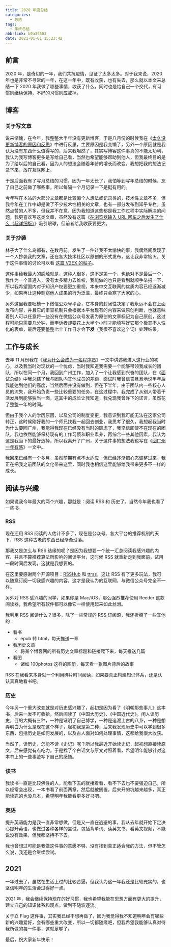 ```yaml
---
title: 2020 年度总结
categories:
  - 总结
tags:
  - 年终总结
abbrlink: b0a39503
date: 2021-01-01 15:23:42
---
```


## 前言

2020 年，是奇幻的一年，我们共抗疫情，见证了太多太多。对于我来说，2020 年也是非常不寻常的一年，在这一年中，既有收获，也有失去，那么就以本文来总结一下 2020 年我做了哪些事情，收获了什么，同时也是给自己一个交代，有习惯则继续保持，不好的习惯则应戒掉。

## 博客

### 关于写文章

说来惭愧，在今年，我整整大半年没有更新博客，于是八月份的时候我在《[太久没更新博客的原因和反思](https://4ark.me/posts/tai-jiu-mei-geng-xin-blog-de-yi-xie-fan-si)》中进行反思，主要原因是我变懒了，另外一个原因就是我认为没有东西什么值得写的，后来我坦然了，其实写博客这件事真的不能太功利，我认为我写博客更多是写给自己看，当然也希望能够帮助到他人，但我最终目的是为了给以后的自己看，因为人的想法会随着年龄的增长而改变，我想把我的想法记录下来，放在互联网上。

于是后面我有了写月总结的习惯，因为一年太长了，我怕等到写年总结的时候，忘了自己之前做了哪些事，所以每隔一个月记录一下是挺有用的。

今年写在本站的大部分文章都是比较偏个人想法或记录类的，技术性文章不多，但我今年在工作中却是做了不少技术性相关的文章，也有一部分发布到知乎专栏，虽然点赞的人不多，但我并不在意，因为我知道这些都是我工作过程中实际解决的问题，我更喜欢写这类文章，虽然没有这篇《[在浏览器输入 URL 回车之后发生了什么（超详细版）](https://4ark.me/posts/what-happened-after-entering-the-URL-in-the-browser-and-hitting-enter)》吸引眼球，但前者给我收获要更大。

### 关于抄袭

林子大了什么鸟都有，在数月前，发生了一件让我不太愉快的事，我偶然间发现了一个人抄袭我的文章，还在各大技术社区以原创的形式发布，这让我非常恼火，关于这件事情的讨论可以看 [这篇 V2EX 的帖子](https://v2ex.com/t/703344#reply85)。

这件事给我最大的感触就是，这种人很多，这不是第一个，也绝对不是最后一个，我作为一个普通人，没有太多精力去维权，我能做的也只是看到就顺手举报一下，所以我希望国内对于知识产权要更加重视，本来中文互联网的优质内容已经逐渐减少，如果再让这种剽窃他人成果的行为泛滥，最终只会寒了大家的心。

另外这里我要吐槽一下微信公众号平台，它本身的封闭性决定了我永远不会在上面发布内容，并且它的审查机制只会根据本平台现有的内容来做原创判断，也就意味着别人可以任意将一些没有在微信公众号发表为原创的文章标记为自己原创，这过程可能只需要几分钟，而申诉者却要花上大半个小时才能填写好它那个极其不人性化的表单，最后还要整整七个工作日才会**下发**（我很不喜欢这个词）处理结果。

## 工作与成长

去年 11 月份我在《[我为什么会成为一名程序员](https://4ark.me/posts/why-i-became-a-programmer)》一文中讲述我进入这行业的初心，以及我当时对现状的一个忧虑，当时我知道我需要一个能够带领我成长的团队，所以在同一个月，我回到广州工作，加入了一个让我感到兴奋的团队，在《[面试总结](https://4ark.me/posts/review-summary)》中我总结了我与团队内其他成员的差距，面试时我曾信誓旦旦地说半年后我能达到他们的高度，当然后面并没有做到，但在下半年，由于团队内一些核心人员的流失，我开始负责一些比较重要的任务，在这过程中，我完成了从别人带着干活发展到能够独当一面，这其中的成长让我知道，我兑现我曾许下的诺言，虽然花了整整一年的时间。

但由于我个人的学历原因，以及公司的制度变更，我意识到我可能无法在这家公司转正，这时候刚好我的一个师兄找我一起回去创业，我思考了很久，我想起我当时为什么要回广州，我觉得我现在已经没有当时的顾虑了，我坚信即使不在现在的团队，我也依然能够保持现有的工作习惯和职业素养，再综合一些其他因素，我认为这是我当下的最好选择，所以我离开了广州，关于这件事的想法我也写在《[回广州一年有感](https://4ark.me/posts/hui-guang-zhou-yi-nian-you-gan)》一文中。

我回来已经有一个多月，虽然前期有点不太适应，但已经逐渐把心态调整过来，我正在把我之前团队的文化带来这里，同时我也相信这里能够给我带来更多不一样的成长。

## 阅读与兴趣

如果说我今年最大的两个兴趣，那就是：阅读 RSS 和 历史了。当然今年我也看了一些书。

### RSS

现在还用 RSS 阅读的人估计不多了，现在是公众号、各大平台的推荐机制的天下，RSS 这种古老的东西已经渐渐没落。

那我又是怎么与 RSS 结缘的呢？是因为我想要一个统一汇总阅读我感兴趣的内容、并且不算推荐算法所影响的阅读平台，这时候 RSS 就重新走到我面前，试用一段时间后发现，这就是我想要的。

在这里要感谢两个开源项目：[RSSHub](https://github.com/DIYgod/RSSHub) 和 [ttrss](https://github.com/HenryQW/Awesome-TTRSS)，这让 RSS 有了更多玩法，我可以随意订阅一切我感兴趣的内容，这才是我认为的互联网，与微信公众号完全不一样。

另外对 RSS 感兴趣的同学，如果你是 Mac/iOS，那么强烈推荐使用 Reeder 这款阅读器，我希望所有软件都可以像它一样使用起来如此丝滑。

我利用 RSS 阅读什么？很多，除了一些常规的 RSS 订阅源，我还折腾了一些其他的：

- 看书
  - epub 转 html，每天推送一章
- 看历史文章
  - 将某个博客网的所有历史文章标题和链接爬下来，每天推送几篇
- 看图
  - 诸如 100photos 这样的图册，每天看一张图片背后的故事

RSS 在我看来本身就一个利用碎片时间阅读，如果要真正构建知识体系，还是认认真真地看书吧。

### 历史

今年另一个重大改变就是对历史感兴趣了，起初是因为看了《明朝那些事儿》这本书，后来一发不可收拾，然后阅读了《中国大历史》、《中国近代史》。闲人读历史，目的大概有三种，一种是证明了自己博学，一种是追溯上古的八卦，一种是想弄明白为什么是现在这个样子，起初我是第二种，后来我发现历史中可以学到很多东西，包括历史是如何发展的，以及古人面对如何处理事情，这都给我很大收获。

当然了，读历史，怎能不读《史记》呢？所以我最近开始读史记，起初想直接读原文，后来感觉有点吃力，于是找了个白话文与原文对照着看，希望明年能够针对这本书上的一些事迹写下自己的感悟。

### 读书

我读书一直是比较佛性的人，能看下去的就接着看，看不下去也不要强迫自己，所以经常会出现，一本书看了前面两章，然后就被搁置，后来开的坑越来越多，真正能读完的也没几本，希望明年我能看更多好书吧。

### 英语

提升英语能力是我一直非常想做，但是又一直在逃避的事，我从去年就开始下定决心提升英语，也做过各种各样的尝试，包括背单词、读英文书、看英文视频，不能说没有效果，但我都坚持不下去。

我也曾想过可能是我做这件事的意愿不够，没有找到真正适合我的方法，但不管怎么说，我还是会继续尝试。

## 2021

一年过去了，虽然在生活上过的比较苦逼，但我认为这一年我还是比较充实的，也坚信明年的生活会过得好一点。

2021 年，我会继续保持现在的好习惯，我也希望我能在思想方面有更大的提升，建立自己的知识体系和观点，做到不随波逐流。

关于立 Flag 这件事，其实我已经不想再做了，因为我觉得我不知道明年会有哪些新的兴趣爱好，会有哪些重大改变，所以一切都随缘吧，但我希望我能够认真对待我所做的每一件事，这就足够了。

最后，祝大家新年快乐！
